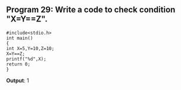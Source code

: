 ## Program 29: Write a code to check condition "X=Y==Z".
```
#include<stdio.h>
int main()
{	
int X=5,Y=10,Z=10;
X=Y==Z;
printf("%d",X);
return 0;
}
```
**Output**: 1
